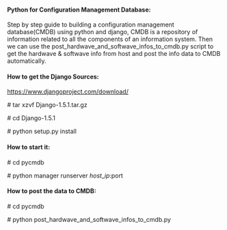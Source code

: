 #### Python for Configuration Management Database:
Step by step guide to building a configuration management database(CMDB) using python and django, CMDB is a repository of information related to all the components of an information system. Then we can use the post_hardwave_and_softwave_infos_to_cmdb.py script to get the hardwave & softwave info from host and post the info data to CMDB automatically.

#### How to get the Django Sources:
https://www.djangoproject.com/download/

\# tar xzvf Django-1.5.1.tar.gz

\# cd Django-1.5.1

\# python setup.py install

#### How to start it:
\# cd pycmdb

\# python manager runserver $host\_ip:$port

#### How to post the data to CMDB:
\# cd pycmdb

\# python post_hardwave_and_softwave_infos_to_cmdb.py     

